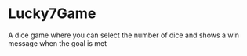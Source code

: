 # Lucky7Game
A dice game where you can select the number of dice and shows a win message when the goal is met
